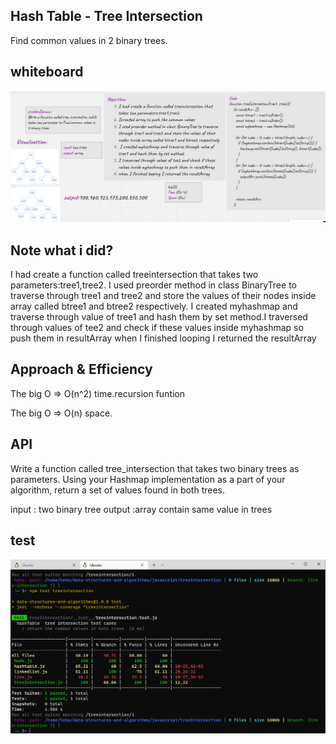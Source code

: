 ## Hash Table - Tree Intersection
Find common values in 2 binary trees.
## whiteboard
![](./whitebooard.png)
## Note what i did?
I had create a function called treeintersection that takes two parameters:tree1,tree2. I used preorder method in class BinaryTree
to traverse through tree1 and tree2 and store the values of their nodes inside array called btree1 and btree2 respectively. I created myhashmap and traverse through value of tree1 and hash them by set method.I traversed through values of tee2 and check if these values inside myhashmap so push them in resultArray when I finished looping I returned the resultArray
## Approach & Efficiency
The big O => O(n^2) time.recursion funtion

The big O => O(n) space.
## API
Write a function called tree_intersection that takes two binary trees as parameters. Using your Hashmap implementation as a part of your algorithm, return a set of values found in both trees.

input : two binary tree
output :array contain same value in trees
## test 
![](./test.png)